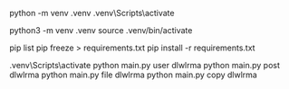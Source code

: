 python -m venv .venv
.venv\Scripts\activate

python3 -m venv .venv
source .venv/bin/activate

pip list
pip freeze > requirements.txt
pip install -r requirements.txt

.venv\Scripts\activate
python main.py user dlwlrma
python main.py post dlwlrma
python main.py file dlwlrma
python main.py copy dlwlrma

